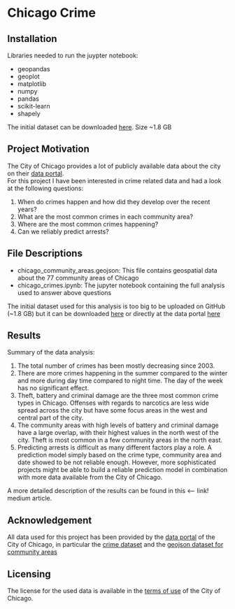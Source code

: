 # Chicago Crime

## Installation
Libraries needed to run the juypter notebook:
- geopandas
- geoplot
- matplotlib
- numpy
- pandas
- scikit-learn
- shapely

The initial dataset can be downloaded [here](https://drive.google.com/file/d/1ssrshVftiX1bEpm4D7wuPVK2v5jteKw1/view). Size ~1.8 GB

## Project Motivation
The City of Chicago provides a lot of publicly available data about the city on their [data portal](https://data.cityofchicago.org/).  
For this project I have been interested in crime related data and had a look at the following questions:
1. When do crimes happen and how did they develop over the recent years?
2. What are the most common crimes in each community area?
3. Where are the most common crimes happening?
4. Can we reliably predict arrests?

## File Descriptions
- chicago_community_areas.geojson: This file contains geospatial data about the 77 community areas of Chicago
- chicago_crimes.ipynb: The jupyter notebook containing the full analysis used to answer above questions

The initial dataset used for this analysis is too big to be uploaded on GitHub (~1.8 GB) but it can be downloaded [here](https://drive.google.com/file/d/1ssrshVftiX1bEpm4D7wuPVK2v5jteKw1/view) or directly at the data portal [here](https://data.cityofchicago.org/Public-Safety/Crimes-2001-to-Present/ijzp-q8t2)

## Results
Summary of the data analysis:
1. The total number of crimes has been mostly decreasing since 2003.
2. There are more crimes happening in the summer compared to the winter and more during day time compared to night time. The day of the week has no significant effect.
3. Theft, battery and criminal damage are the three most common crime types in Chicago. Offenses with regards to narcotics are less wide spread across the city but have some focus areas in the west and central part of the city.
4. The community areas with high levels of battery and criminal damage have a large overlap, with their highest values in the north west of the city. Theft is most common in a few community areas in the north east.
5. Predicting arrests is difficult as many different factors play a role. A prediction model simply based on the crime type, community area and date showed to be not reliable enough. However, more sophisticated projects might be able to build a reliable prediction model in combination with more data available from the City of Chicago.

A more detailed description of the results can be found in this <-- link! medium article.

## Acknowledgement
All data used for this project has been provided by the [data portal](https://data.cityofchicago.org/) of the City of Chicago, in particular the [crime dataset](https://data.cityofchicago.org/Public-Safety/Crimes-2001-to-Present/ijzp-q8t2) and the [geojson dataset for community areas](https://data.cityofchicago.org/Facilities-Geographic-Boundaries/Boundaries-Community-Areas-current-/cauq-8yn6)

## Licensing
The license for the used data is available in the [terms of use](https://www.chicago.gov/city/en/narr/foia/data_disclaimer.html) of the City of Chicago.
